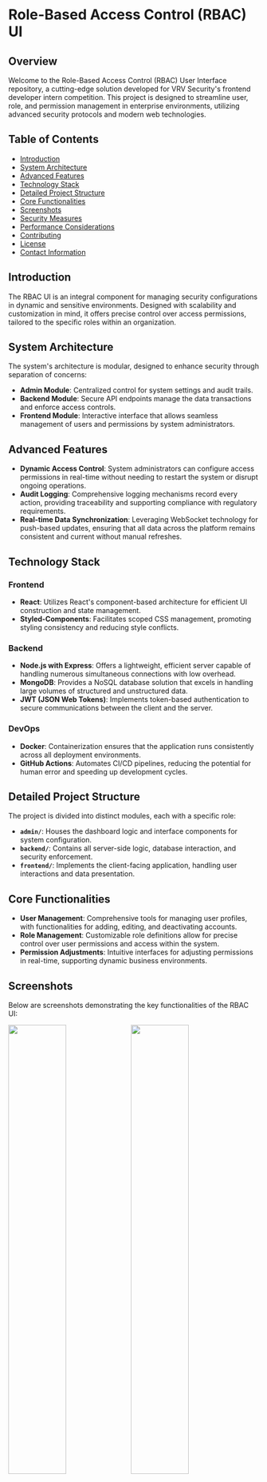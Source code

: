 # Role-Based Access Control (RBAC) UI

## Overview

Welcome to the Role-Based Access Control (RBAC) User Interface repository, a cutting-edge solution developed for VRV Security's frontend developer intern competition. This project is designed to streamline user, role, and permission management in enterprise environments, utilizing advanced security protocols and modern web technologies.

## Table of Contents

- [Introduction](#introduction)
- [System Architecture](#system-architecture)
- [Advanced Features](#advanced-features)
- [Technology Stack](#technology-stack)
- [Detailed Project Structure](#detailed-project-structure)
- [Core Functionalities](#core-functionalities)
- [Screenshots](#screenshots)
- [Security Measures](#security-measures)
- [Performance Considerations](#performance-considerations)
- [Contributing](#contributing)
- [License](#license)
- [Contact Information](#contact-information)

## Introduction

The RBAC UI is an integral component for managing security configurations in dynamic and sensitive environments. Designed with scalability and customization in mind, it offers precise control over access permissions, tailored to the specific roles within an organization.

## System Architecture

The system's architecture is modular, designed to enhance security through separation of concerns:

- **Admin Module**: Centralized control for system settings and audit trails.
- **Backend Module**: Secure API endpoints manage the data transactions and enforce access controls.
- **Frontend Module**: Interactive interface that allows seamless management of users and permissions by system administrators.

## Advanced Features

- **Dynamic Access Control**: System administrators can configure access permissions in real-time without needing to restart the system or disrupt ongoing operations.
- **Audit Logging**: Comprehensive logging mechanisms record every action, providing traceability and supporting compliance with regulatory requirements.
- **Real-time Data Synchronization**: Leveraging WebSocket technology for push-based updates, ensuring that all data across the platform remains consistent and current without manual refreshes.

## Technology Stack

### Frontend
- **React**: Utilizes React's component-based architecture for efficient UI construction and state management.
- **Styled-Components**: Facilitates scoped CSS management, promoting styling consistency and reducing style conflicts.

### Backend
- **Node.js with Express**: Offers a lightweight, efficient server capable of handling numerous simultaneous connections with low overhead.
- **MongoDB**: Provides a NoSQL database solution that excels in handling large volumes of structured and unstructured data.
- **JWT (JSON Web Tokens)**: Implements token-based authentication to secure communications between the client and the server.

### DevOps
- **Docker**: Containerization ensures that the application runs consistently across all deployment environments.
- **GitHub Actions**: Automates CI/CD pipelines, reducing the potential for human error and speeding up development cycles.

## Detailed Project Structure

The project is divided into distinct modules, each with a specific role:

- **`admin/`**: Houses the dashboard logic and interface components for system configuration.
- **`backend/`**: Contains all server-side logic, database interaction, and security enforcement.
- **`frontend/`**: Implements the client-facing application, handling user interactions and data presentation.

## Core Functionalities

- **User Management**: Comprehensive tools for managing user profiles, with functionalities for adding, editing, and deactivating accounts.
- **Role Management**: Customizable role definitions allow for precise control over user permissions and access within the system.
- **Permission Adjustments**: Intuitive interfaces for adjusting permissions in real-time, supporting dynamic business environments.

## Screenshots

Below are screenshots demonstrating the key functionalities of the RBAC UI:

<p float="left">
  <img src="https://github.com/user-attachments/assets/150b6079-a333-46c0-96ed-8315ca8c5ff8" width="48%" />
  <img src="https://github.com/user-attachments/assets/83c99a0d-baf7-448e-a83c-a0ad23d2705f" width="48%" />
</p>

<p float="left">
  <img src="https://github.com/user-attachments/assets/6a483af5-c97f-49ab-bc35-accb3e61d985" width="48%" />
  <img src="https://github.com/user-attachments/assets/74cb2253-99e1-493a-9fe4-15dfff3dbe95" width="48%" />
</p>

<p float="left">
  <img src="https://github.com/user-attachments/assets/c2427214-3993-455c-af73-bb645d9e81b3" width="48%" />
  <img src="https://github.com/user-attachments/assets/439ca56a-cf96-4aae-a9e4-84a19bcc92fa" width="48%"/>

</p>
<p float="left">
  <img src="https://github.com/user-attachments/assets/d8c091b0-6452-4f95-9f40-3627ddb5e398" width="48%" />
  <img src="https://github.com/user-attachments/assets/21e7f043-9a4e-40d5-b7a4-f2216e8031d5" width="48%" />
</p>

## Security Measures

- **Role-Based Access Control**: Ensures that users can only access information and perform actions relevant to their roles.
- **Data Encryption**: All sensitive data is encrypted both at rest and in transit to prevent unauthorized data breaches.
- **Regular Security Audits**: Ongoing reviews and updates to security protocols to guard against new vulnerabilities.

## Performance Considerations

- **Load Balancing**: Implements load balancing to distribute client requests efficiently across multiple servers.
- **Database Indexing**: Extensive use of indexing to speed up query performance on large datasets.

## Contributing

We welcome contributions to enhance the application. Please follow the standard fork-pull request workflow.

## License

This project is licensed under the MIT License - full details can be found in the [LICENSE](LICENSE) file.

## Contact Information

For more details or to report issues, please contact:

- **Email**: chandru2021007@gmail.com
